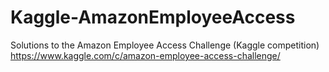 # Kaggle-AmazonEmployeeAccess
Solutions to the Amazon Employee Access Challenge (Kaggle competition)    
https://www.kaggle.com/c/amazon-employee-access-challenge/
